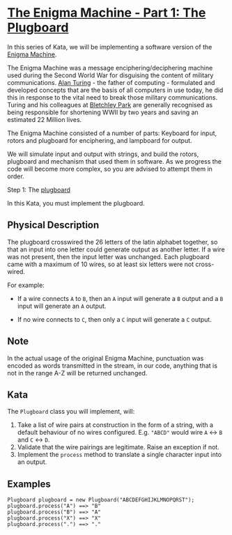 # [The Enigma Machine - Part 1: The Plugboard](https://www.codewars.com/kata/the-enigma-machine-part-1-the-plugboard "https://www.codewars.com/kata/5523b97ac8f5025c45000900")

In this series of Kata, we will be implementing a software version of the [Enigma Machine](http://en.wikipedia.org/wiki/Enigma_machine).

The Enigma Machine was a message enciphering/deciphering machine used during the Second World War for disguising the content of military communications.  [Alan Turing](http://en.wikipedia.org/wiki/Alan_Turing) - the father of computing - formulated and developed concepts that are the basis of all computers in use today, he did this in response to the vital need to break those military communications.  Turing and his colleagues at [Bletchley Park](http://en.wikipedia.org/wiki/Bletchley_Park) are generally recognised as being responsible for shortening WWII by two years and saving an estimated 22 Million lives.

The Enigma Machine consisted of a number of parts: Keyboard for input, rotors and plugboard for enciphering, and lampboard for output.

We will simulate input and output with strings, and build the rotors, plugboard and mechanism that used them in software.  As we progress the code will become more complex, so you are advised to attempt them in order.

Step 1: The [plugboard](http://en.wikipedia.org/wiki/Enigma_machine#Plugboard)

In this Kata, you must implement the plugboard.  

## Physical Description
The plugboard crosswired the 26 letters of the latin alphabet together, so that an input into one letter could generate output as another letter.  If a wire was not present, then the input letter was unchanged.  Each plugboard came with a maximum of 10 wires, so at least six letters were not cross-wired.

For example:

* If a wire connects `A` to `B`, then an `A` input will generate a `B` output and a `B` input will generate an `A` output.

* If no wire connects to `C`, then only a `C` input will generate a `C` output.

## Note
In the actual usage of the original Enigma Machine, punctuation was encoded as words transmitted in the stream, in our code, anything that is not in the range A-Z will be returned unchanged.

## Kata
The `Plugboard` class you will implement, will:

1. Take a list of wire pairs at construction in the form of a string, with a default behaviour of no wires configured.  E.g. `"ABCD"` would wire `A` <-> `B` and `C` <-> `D`.
2. Validate that the wire pairings are legitimate. Raise an exception if not.
3. Implement the `process` method to translate a single character input into an output.

## Examples

```
Plugboard plugboard = new Plugboard("ABCDEFGHIJKLMNOPQRST");
plugboard.process("A") ==> "B"
plugboard.process("B") ==> "A"
plugboard.process("X") ==> "X"
plugboard.process(".") ==> "."
```